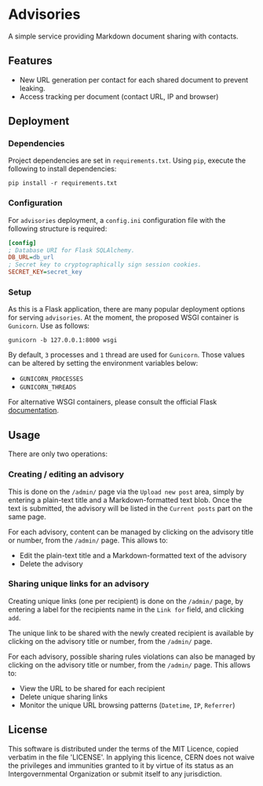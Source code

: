 # Advisories

A simple service providing Markdown document sharing with contacts. 

## Features
* New URL generation per contact for each shared document to prevent leaking.
* Access tracking per document (contact URL, IP and browser) 

## Deployment

### Dependencies
Project dependencies are set in `requirements.txt`. Using `pip`, execute the following to install dependencies:

```shell
pip install -r requirements.txt 
```

### Configuration
For `advisories` deployment, a `config.ini` configuration file with the following structure is required:

```ini
[config]
; Database URI for Flask SQLAlchemy.
DB_URL=db_url
; Secret key to cryptographically sign session cookies.
SECRET_KEY=secret_key
```

### Setup
As this is a Flask application, there are many popular deployment options for serving `advisories`. At the moment, the proposed WSGI container is `Gunicorn`. Use as follows:

```shell
gunicorn -b 127.0.0.1:8000 wsgi
```

By default, `3` processes and `1` thread are used for `Gunicorn`. Those values can be altered by setting the environment variables below:

* `GUNICORN_PROCESSES`
* `GUNICORN_THREADS`


For alternative WSGI containers, please consult the official Flask [documentation](https://flask.palletsprojects.com/en/2.0.x/deploying/index.html).

## Usage

There are only two operations:

### Creating / editing an advisory

This is done on the `/admin/` page via the `Upload new post` area, simply by entering a plain-text title and a Markdown-formatted text blob.
Once the text is submitted, the advisory will be listed in the `Current posts` part on the same page.

For each advisory, content can be managed by clicking on the advisory title or number, from the `/admin/` page.
This allows to:
- Edit the plain-text title and a Markdown-formatted text of the advisory
- Delete the advisory
 
### Sharing unique links for an advisory

Creating unique links (one per recipient) is done on the `/admin/` page, by entering a label for the recipients name in the `Link for` field, and clicking `add`.

The unique link to be shared with the newly created recipient is available by clicking on the advisory title or number, from the `/admin/` page.

For each advisory, possible sharing rules violations can also be managed by clicking on the advisory title or number, from the `/admin/` page.
This allows to:
* View the URL to be shared for each recipient
* Delete unique sharing links
* Monitor the unique URL browsing patterns (`Datetime`, `IP`, `Referrer`)

## License
This software is distributed under the terms of the MIT Licence, copied verbatim in the file 'LICENSE'. In applying this licence, CERN does not waive the privileges and immunities granted to it by virtue of its status as an Intergovernmental Organization or submit itself to any jurisdiction.
